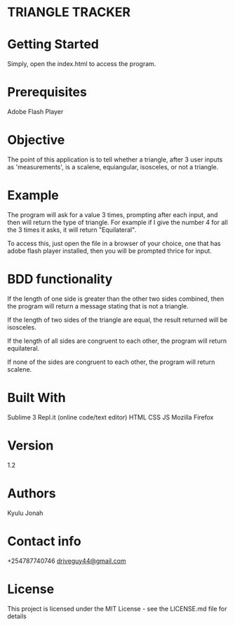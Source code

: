 
# TRIANGLE TRACKER

# Getting Started
Simply, open the index.html to access the program.

# Prerequisites

Adobe Flash Player


# Objective

 The point of this application is to tell whether a triangle, after 3 user inputs as 'measurements', is a scalene, equiangular, isosceles, or not a triangle.

# Example

The program will ask for a value 3 times, prompting after each input, and then will return the type of triangle.
 For example if I give the number 4 for all the 3 times it asks, it will return "Equilateral".

To access this, just open the file in a browser of your choice, one that has adobe flash player installed, then you will be prompted thrice for input.

# BDD functionality

If the length of one side is greater than the other two sides combined, then the program will return a message stating that is not a triangle.

If the length of two sides of the triangle are equal, the result returned will be isosceles.

If the length of all sides are congruent to each other, the program will return equilateral.

If none of the sides are congruent to each other, the program will return scalene.
 

# Built With

Sublime 3
Repl.it (online code/text editor)
HTML
CSS
JS
Mozilla Firefox

# Version

1.2

# Authors

Kyulu Jonah

# Contact info

+254787740746
driveguy44@gmail.com

# License

This project is licensed under the MIT License - see the LICENSE.md file for details